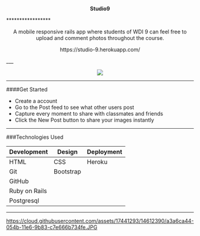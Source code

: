 <p align="center">
 <strong>Studio9</strong>
</p>
*****************
<p align="center">
A mobile responsive rails app where students of WDI 9 can feel free to upload and comment photos throughout the course.
</p>
<p align="center">
https://studio-9.herokuapp.com/
</p>
___

<p align="center">
<img src="http://i.imgur.com/3xCP3Cl.png"/>


</p>

___

####Get Started

* Create a account
* Go to the Post feed to see what other users post
* Capture every moment to share with classmates and friends
* Click the New Post button to share your images instantly

___

###Technologies Used

Development | Design | Deployment
------------|------|-------------------
HTML| CSS | Heroku
Git | Bootstrap |
GitHub |  |
Ruby on Rails |
Postgresql |


___

https://cloud.githubusercontent.com/assets/17441293/14612390/a3a6ca44-054b-11e6-9b83-c7e666b734fe.JPG
